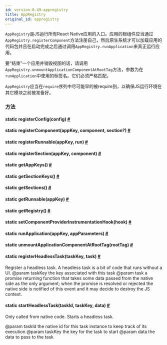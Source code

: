 ```yaml
---
id: version-0.49-appregistry
title: AppRegistry
original_id: appregistry
---
```


`AppRegistry`是JS运行所有React Native应用的入口。应用的根组件应当通过`AppRegistry.registerComponent`方法注册自己，然后原生系统才可以加载应用的代码包并且在启动完成之后通过调用`AppRegistry.runApplication`来真正运行应用。  

要“结束”一个应用并销毁视图的话，请调用`AppRegistry.unmountApplicationComponentAtRootTag`方法，参数为在`runApplication`中使用的标签名。它们必须严格匹配。

`AppRegistry`应当在`require`序列中尽可能早的被require到，以确保JS运行环境在其它模块之前被准备好。

### 方法

<div class="props">
    <div class="prop"><h4 class="methodTitle"><a class="anchor" name="registerconfig"></a><span class="methodType">static </span>registerConfig<span
            class="methodType">(config)</span> <a class="hash-link" href="#registerconfig">#</a>
    </h4></div>
    <div class="prop"><h4 class="methodTitle"><a class="anchor" name="registercomponent"></a><span class="methodType">static </span>registerComponent<span
            class="methodType">(appKey, component, section?)</span> <a class="hash-link"
                                                                       href="#registercomponent">#</a>
    </h4></div>
    <div class="prop"><h4 class="methodTitle"><a class="anchor" name="registerrunnable"></a><span class="methodType">static </span>registerRunnable<span
            class="methodType">(appKey, run)</span> <a class="hash-link"
                                                       href="#registerrunnable">#</a></h4></div>
    <div class="prop"><h4 class="methodTitle"><a class="anchor" name="registersection"></a><span class="methodType">static </span>registerSection<span
            class="methodType">(appKey, component)</span> <a class="hash-link"
                                                             href="#registersection">#</a></h4>
    </div>
    <div class="prop"><h4 class="methodTitle"><a class="anchor" name="getappkeys"></a><span
            class="methodType">static </span>getAppKeys<span class="methodType">()</span> <a class="hash-link"
                                                                                             href="#getappkeys">#</a>
    </h4></div>
    <div class="prop"><h4 class="methodTitle"><a class="anchor" name="getsectionkeys"></a><span class="methodType">static </span>getSectionKeys<span
            class="methodType">()</span> <a class="hash-link" href="#getsectionkeys">#</a></h4>
    </div>
    <div class="prop"><h4 class="methodTitle"><a class="anchor" name="getsections"></a><span
            class="methodType">static </span>getSections<span class="methodType">()</span> <a class="hash-link"
                                                                                              href="#getsections">#</a>
    </h4></div>
    <div class="prop"><h4 class="methodTitle"><a class="anchor" name="getrunnable"></a><span
            class="methodType">static </span>getRunnable<span class="methodType">(appKey)</span> <a class="hash-link"
                                                                                                    href="#getrunnable">#</a>
    </h4></div>
    <div class="prop"><h4 class="methodTitle"><a class="anchor" name="getregistry"></a><span
            class="methodType">static </span>getRegistry<span class="methodType">()</span> <a class="hash-link"
                                                                                              href="#getregistry">#</a>
    </h4></div>
    <div class="prop"><h4 class="methodTitle"><a class="anchor" name="setcomponentproviderinstrumentationhook"></a><span
            class="methodType">static </span>setComponentProviderInstrumentationHook<span
            class="methodType">(hook)</span> <a class="hash-link"
                                                href="#setcomponentproviderinstrumentationhook">#</a>
    </h4></div>
    <div class="prop"><h4 class="methodTitle"><a class="anchor" name="runapplication"></a><span class="methodType">static </span>runApplication<span
            class="methodType">(appKey, appParameters)</span> <a class="hash-link"
                                                                 href="#runapplication">#</a></h4>
    </div>
    <div class="prop"><h4 class="methodTitle"><a class="anchor" name="unmountapplicationcomponentatroottag"></a><span
            class="methodType">static </span>unmountApplicationComponentAtRootTag<span
            class="methodType">(rootTag)</span> <a class="hash-link"
                                                   href="#unmountapplicationcomponentatroottag">#</a>
    </h4></div>
    <div class="prop"><h4 class="methodTitle"><a class="anchor" name="registerheadlesstask"></a><span
            class="methodType">static </span>registerHeadlessTask<span class="methodType">(taskKey, task)</span> <a
            class="hash-link" href="#registerheadlesstask">#</a></h4>
        <div><p>Register a headless task. A headless task is a bit of code that runs without a UI.
            @param taskKey the key associated with this task
            @param task a promise returning function that takes some data passed from the native side as
            the only argument; when the promise is resolved or rejected the native side is
            notified of this event and it may decide to destroy the JS context.</p></div>
    </div>
    <div class="prop"><h4 class="methodTitle"><a class="anchor" name="startheadlesstask"></a><span class="methodType">static </span>startHeadlessTask<span
            class="methodType">(taskId, taskKey, data)</span> <a class="hash-link"
                                                                 href="#startheadlesstask">#</a>
    </h4>
        <div><p>Only called from native code. Starts a headless task.</p>
            <p>@param taskId the native id for this task instance to keep track of its execution
                @param taskKey the key for the task to start
                @param data the data to pass to the task</p></div>
    </div>
</div>
